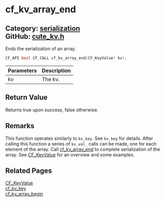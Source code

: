 [](../header.md ':include')

# cf_kv_array_end

Category: [serialization](/api_reference?id=serialization)  
GitHub: [cute_kv.h](https://github.com/RandyGaul/cute_framework/blob/master/include/cute_kv.h)  
---

Ends the serialization of an array.

```cpp
CF_API bool CF_CALL cf_kv_array_end(CF_KeyValue* kv);
```

Parameters | Description
--- | ---
kv | The kv.

## Return Value

Returns true upon success, false otherwise.

## Remarks

This function operates similarly to `kv_key`. See `kv_key` for details. After calling this function a series of
`kv_val_` calls can be made, one for each element of the array. Call [cf_kv_array_end](/serialization/cf_kv_array_end.md) to complete serialization of the array.
See [CF_KeyValue](/serialization/cf_keyvalue.md) for an overview and some examples.

## Related Pages

[CF_KeyValue](/serialization/cf_keyvalue.md)  
[cf_kv_key](/serialization/cf_kv_key.md)  
[cf_kv_array_begin](/serialization/cf_kv_array_begin.md)  
